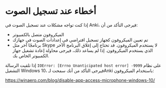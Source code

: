 # أخطاء عند تسجيل الصوت

إذا كنت تواجه مشكلات عند تسجيل الصوت في Anki، فيرجى التأكد من أن:

- الميكروفون متصل بالكمبيوتر
- تم تعيين الميكروفون كجهاز تسجيل افتراضي في إعدادات الصوت في جهازك
- برنامجًا آخر مثل Skype لا يستخدم الميكروفون. قد تحتاج إلى إغلاق البرنامج الآخر الذي يستخدم الميكروفون. إذا لم يساعد ذلك، فيرجى محاولة إعادة تشغيل جهاز الكمبيوتر الخاص بك.


إذا تلقيت الرسالة `IOError: [Errno Unanticipated host error] -9999` على نظام التشغيل Windows 10، فيرجى التأكد من أنك سمحت لـAnki باستخدام الميكروفون:

<https://winaero.com/blog/disable-app-access-microphone-windows-10/>
